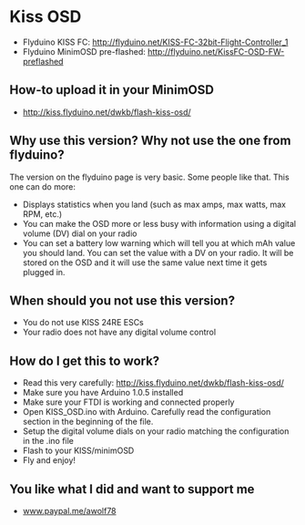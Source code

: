 # Kiss OSD

* Flyduino KISS FC: http://flyduino.net/KISS-FC-32bit-Flight-Controller_1
* Flyduino MinimOSD pre-flashed: http://flyduino.net/KissFC-OSD-FW-preflashed


## How-to upload it in your MinimOSD

* http://kiss.flyduino.net/dwkb/flash-kiss-osd/

## Why use this version? Why not use the one from flyduino?

The version on the flyduino page is very basic. Some people like that. This one can do more:

* Displays statistics when you land (such as max amps, max watts, max RPM, etc.)
* You can make the OSD more or less busy with information using a digital volume (DV) dial on your radio
* You can set a battery low warning which will tell you at which mAh value you should land. You can set the value with a DV on your radio. It will be stored on the OSD and it will use the same value next time it gets plugged in.

## When should you not use this version?

* You do not use KISS 24RE ESCs
* Your radio does not have any digital volume control

## How do I get this to work?

* Read this very carefully: http://kiss.flyduino.net/dwkb/flash-kiss-osd/
* Make sure you have Arduino 1.0.5 installed
* Make sure your FTDI is working and connected properly
* Open KISS_OSD.ino with Arduino. Carefully read the configuration section in the beginning of the file.
* Setup the digital volume dials on your radio matching the configuration in the .ino file
* Flash to your KISS/minimOSD
* Fly and enjoy!

## You like what I did and want to support me

* www.paypal.me/awolf78